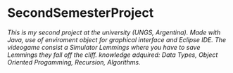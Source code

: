 # SecondSemesterProject
_This is my second project at the university (UNGS, Argentina)._
_Made with Java, use of enviroment object for graphical interface and Eclipse IDE._
_The videogame consist a Simulator Lemmings where you have to save Lemmings they fall off the cliff._
_knowledge adquired: Data Types, Object Oriented Progamming, Recursion, Algorithms._
